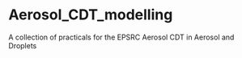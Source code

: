 # Aerosol_CDT_modelling
A collection of practicals for the EPSRC Aerosol CDT in Aerosol and Droplets
